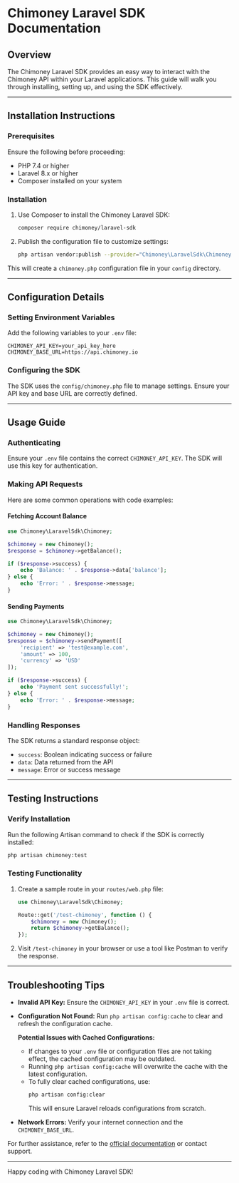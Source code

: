 # Chimoney Laravel SDK Documentation

## Overview
The Chimoney Laravel SDK provides an easy way to interact with the Chimoney API within your Laravel applications. This guide will walk you through installing, setting up, and using the SDK effectively.

---

## Installation Instructions

### Prerequisites
Ensure the following before proceeding:
- PHP 7.4 or higher
- Laravel 8.x or higher
- Composer installed on your system

### Installation
1. Use Composer to install the Chimoney Laravel SDK:

   ```bash
   composer require chimoney/laravel-sdk
   ```

2. Publish the configuration file to customize settings:

   ```bash
   php artisan vendor:publish --provider="Chimoney\LaravelSdk\ChimoneyServiceProvider"
   ```

This will create a `chimoney.php` configuration file in your `config` directory.

---

## Configuration Details

### Setting Environment Variables
Add the following variables to your `.env` file:

```env
CHIMONEY_API_KEY=your_api_key_here
CHIMONEY_BASE_URL=https://api.chimoney.io
```

### Configuring the SDK
The SDK uses the `config/chimoney.php` file to manage settings. Ensure your API key and base URL are correctly defined.

---

## Usage Guide

### Authenticating
Ensure your `.env` file contains the correct `CHIMONEY_API_KEY`. The SDK will use this key for authentication.

### Making API Requests
Here are some common operations with code examples:

#### Fetching Account Balance
```php
use Chimoney\LaravelSdk\Chimoney;

$chimoney = new Chimoney();
$response = $chimoney->getBalance();

if ($response->success) {
    echo 'Balance: ' . $response->data['balance'];
} else {
    echo 'Error: ' . $response->message;
}
```

#### Sending Payments
```php
use Chimoney\LaravelSdk\Chimoney;

$chimoney = new Chimoney();
$response = $chimoney->sendPayment([
    'recipient' => 'test@example.com',
    'amount' => 100,
    'currency' => 'USD'
]);

if ($response->success) {
    echo 'Payment sent successfully!';
} else {
    echo 'Error: ' . $response->message;
}
```

### Handling Responses
The SDK returns a standard response object:
- `success`: Boolean indicating success or failure
- `data`: Data returned from the API
- `message`: Error or success message

---

## Testing Instructions

### Verify Installation
Run the following Artisan command to check if the SDK is correctly installed:

```bash
php artisan chimoney:test
```

### Testing Functionality
1. Create a sample route in your `routes/web.php` file:

   ```php
   use Chimoney\LaravelSdk\Chimoney;

   Route::get('/test-chimoney', function () {
       $chimoney = new Chimoney();
       return $chimoney->getBalance();
   });
   ```

2. Visit `/test-chimoney` in your browser or use a tool like Postman to verify the response.

---

## Troubleshooting Tips

- **Invalid API Key:** Ensure the `CHIMONEY_API_KEY` in your `.env` file is correct.
- **Configuration Not Found:** Run `php artisan config:cache` to clear and refresh the configuration cache. 

  **Potential Issues with Cached Configurations:**
  - If changes to your `.env` file or configuration files are not taking effect, the cached configuration may be outdated.
  - Running `php artisan config:cache` will overwrite the cache with the latest configuration.
  - To fully clear cached configurations, use:
    ```bash
    php artisan config:clear
    ```
    This will ensure Laravel reloads configurations from scratch.

- **Network Errors:** Verify your internet connection and the `CHIMONEY_BASE_URL`.

For further assistance, refer to the [official documentation](https://chimoney.io/docs) or contact support.

---

Happy coding with Chimoney Laravel SDK!
